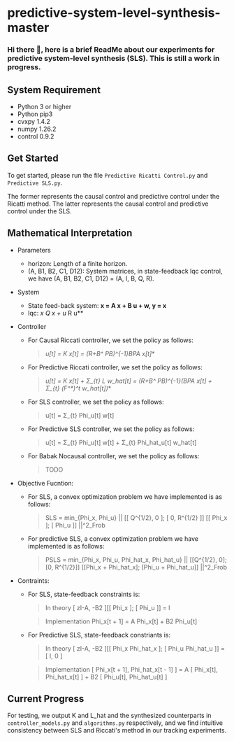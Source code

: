 # predictive-system-level-synthesis-master
### Hi there 👋, here is a brief ReadMe about our experiments for predictive system-level synthesis (SLS). This is still a work in progress.
## System Requirement
<!--
We recommend using Python 3 (and pip3) or above. 
-->
* Python 3 or higher
* Python pip3
* cvxpy 1.4.2
* numpy 1.26.2
* control 0.9.2

## Get Started
To get started, please run the file ``Predictive Ricatti Control.py`` and  ``Predictive SLS.py``.

The former represents the causal control and predictive control under the Ricatti method. The latter represents the causal control and predictive control under the SLS.

## Mathematical Interpretation
* Parameters
  - horizon: Length of a finite horizon.
  - (A, B1, B2, C1, D12): System matrices, in state-feedback lqc control, we have (A, B1, B2, C1, D12) = (A, I, B, Q, R).
 
* System
  - State feed-back system: **x = A x + B u + w, y = x**
  - lqc: **x* Q x + u* R u**

* Controller
  - For Causal Riccati controller, we set the policy as follows:
     > **u[t] = K x[t] = (R+B^* PB)^{-1}BPA x[t]**
     
  - For Predictive Riccati controller, we set the policy as follows:
     > **u[t] = K x[t] + Σ_{t} L w_hat[t] = (R+B^* PB)^{-1}(BPA x[t] + Σ_{t} (F^*)^t w_hat[t])** 

  - For SLS controller, we set the policy as follows:
     > u[t] = Σ_{t} Phi_u[t] w[t]

  - For Predictive SLS controller, we set the policy as follows:
     > u[t] = Σ_{t} Phi_u[t] w[t] + Σ_{t} Phi_hat_u[t] w_hat[t]

  - For Babak Nocausal controller, we set the policy as follows:
     > TODO
    
* Objective Fucntion:
  - For SLS, a convex optimization problem we have implemented is as follows:
    > SLS = min_{Phi_x, Phi_u} || [[ Q^{1/2}, 0 ]; [ 0, R^{1/2} ]] [[ Phi_x ]; [ Phi_u ]] ||^2_Frob
  
  - For predictive SLS, a convex optimization problem we have implemented is as follows:
    > PSLS = min_{Phi_x, Phi_u, Phi_hat_x, Phi_hat_u} || [[Q^{1/2}, 0]; [0, R^{1/2}]] [[Phi_x + Phi_hat_x]; [Phi_u + Phi_hat_u]] ||^2_Frob
  
* Contraints:
   - For SLS,  state-feedback constraints is:
     > In theory [ zI-A, -B2 ][[ Phi_x ]; [ Phi_u ]] = I
     
     > Implementation Phi_x[t + 1] = A Phi_x[t] + B2 Phi_u[t]

   - For Predictive SLS, state-feedback constriants is:
     > In theory [ zI-A, -B2 ][[ Phi_x Phi_hat_x ]; [ Phi_u Phi_hat_u ]] = [ I, 0 ]
     
     > Implementation [ Phi_x[t + 1], Phi_hat_x[t - 1] ] = A [ Phi_x[t], Phi_hat_x[t] ] + B2 [ Phi_u[t], Phi_hat_u[t] ]
## Current Progress
For testing, we output K and L_hat and the synthesized counterparts in ``controller_models.py`` and ``algorithms.py`` respectively, and we find intuitive consistency between SLS and Riccati's method in our tracking experiments.
